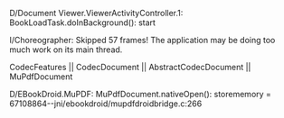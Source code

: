D/Document Viewer.ViewerActivityController.1: BookLoadTask.doInBackground(): start

I/Choreographer: Skipped 57 frames!  The application may be doing too much work on its main thread.

  CodecFeatures
       ||
  CodecDocument
       ||
AbstractCodecDocument
       ||
 MuPdfDocument

D/EBookDroid.MuPDF: MuPdfDocument.nativeOpen(): storememory = 67108864--jni/ebookdroid/mupdfdroidbridge.c:266
